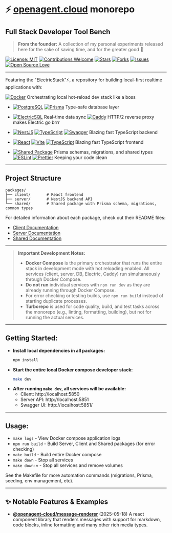 # ⚡️ [openagent.cloud](https://openagent.cloud) monorepo

## Full Stack Developer Tool Bench

> **From the founder:** A collection of my personal experiments released here for the sake of saving time, and for the greater good 🚀

[![License: MIT](https://img.shields.io/badge/License-MIT-yellow.svg)](https://opensource.org/licenses/MIT)
[![Contributions Welcome](https://img.shields.io/badge/contributions-welcome-brightgreen.svg?style=flat)](https://github.com/openagent-cloud/monorepo/issues)
[![Stars](https://img.shields.io/github/stars/openagent-cloud/monorepo.svg)](https://github.com/openagent-cloud/monorepo/stargazers)
[![Forks](https://img.shields.io/github/forks/openagent-cloud/monorepo.svg)](https://github.com/openagent-cloud/monorepo/network/members)
[![Issues](https://img.shields.io/github/issues/openagent-cloud/monorepo.svg)](https://github.com/openagent-cloud/monorepo/issues)
[![Open Source Love](https://badges.frapsoft.com/os/v1/open-source.svg?v=103)](https://github.com/openagent-cloud/monorepo/)

---

Featuring the "ElectricStack"⚡️, a repository for building local-first realtime applications with:

[![Docker](https://img.shields.io/badge/Docker-2CA5E0?style=flat&logo=docker&logoColor=white)](https://www.docker.com/) Orchestrating local hot-reload dev stack like a boss

- [![PostgreSQL](https://img.shields.io/badge/PostgreSQL-316192?style=flat&logo=postgresql&logoColor=white)](https://www.postgresql.org/) [![Prisma](https://img.shields.io/badge/Prisma-3982CE?style=flat&logo=Prisma&logoColor=white)](https://www.prisma.io/) Type-safe database layer

- [![ElectricSQL](https://img.shields.io/badge/ElectricSQL-yellow?style=flat&logo=database&logoColor=white)](https://electric-sql.com/) Real-time data sync [![Caddy](https://img.shields.io/badge/Caddy-0B3C49?style=flat&logo=caddy&logoColor=white)](https://caddyserver.com/) HTTP/2 reverse proxy makes Electric go brrr

- [![NestJS](https://img.shields.io/badge/NestJS-E0234E?style=flat&logo=nestjs&logoColor=white)](https://nestjs.com/) [![TypeScript](https://img.shields.io/badge/TypeScript-3178C6?style=flat&logo=typescript&logoColor=white)](https://www.typescriptlang.org/) [![Swagger](https://img.shields.io/badge/Swagger-85EA2D?style=flat&logo=swagger&logoColor=black)](https://swagger.io/) Blazing fast TypeScript backend

- [![React](https://img.shields.io/badge/React-20232A?style=flat&logo=react&logoColor=61DAFB)](https://react.dev/) [![Vite](https://img.shields.io/badge/Vite-646CFF?style=flat&logo=vite&logoColor=white)](https://vitejs.dev/) [![TypeScript](https://img.shields.io/badge/TypeScript-3178C6?style=flat&logo=typescript&logoColor=white)](https://www.typescriptlang.org/) Blazing fast TypeScript frontend

- [![Shared Package](https://img.shields.io/badge/Shared_Package-2F7BEE?style=flat&logo=typescript&logoColor=white)](packages/shared/) Prisma schemas, migrations, and shared types [![ESLint](https://img.shields.io/badge/ESLint-4B32C3?style=flat&logo=eslint&logoColor=white)](https://eslint.org/) [![Prettier](https://img.shields.io/badge/Prettier-F7B93E?style=flat&logo=prettier&logoColor=black)](https://prettier.io/) Keeping your code clean

---

## Project Structure

```
packages/
├── client/       # React frontend
├── server/       # NestJS backend API
└── shared/       # Shared package with Prisma schema, migrations, common types
```

For detailed information about each package, check out their README files:

- [Client Documentation](packages/client/README.md)
- [Server Documentation](packages/server/README.md)
- [Shared Documentation](packages/shared/README.md)

---

> **Important Development Notes:**
>
> - **Docker Compose** is the primary orchestrator that runs the entire stack in development mode with hot reloading enabled. All services (client, server, DB, Electric, Caddy) run simultaneously through Docker Compose.
> - **Do not run** individual services with `npm run dev` as they are already running through Docker Compose.
> - For error checking or testing builds, use `npm run build` instead of starting duplicate processes.
> - **Turborepo** is used for code quality, build, and test tasks across the monorepo (e.g., linting, formatting, building), but not for running the actual services.

---

## **Getting Started:**

- **Install local dependencies in all packages:**
  ```sh
  npm install
  ```
- **Start the entire local Docker compose developer stack:**
  ```sh
  make dev
  ```
- **After running `make dev`, all services will be available:**
  - Client: http://localhost:5850
  - Server API: http://localhost:5851
  - Swagger UI: http://localhost:5851/

---

## **Usage:**

- `make logs` - View Docker compose application logs
- `npm run build` - Build Server, Client and Shared packages (for error checking)
- `make build` - Build entire Docker compose
- `make down` - Stop all services
- `make down-v` - Stop all services and remove volumes

See the Makefile for more automation commands (migrations, Prisma, seeding, env management, etc).

---

## ✨ Notable Features & Examples

- **[@openagent-cloud/message-renderer](./packages/message-renderer/README.md)** (2025-05-18) A react component library that renders messages with support for markdown, code blocks, inline formatting and many other rich media types.
